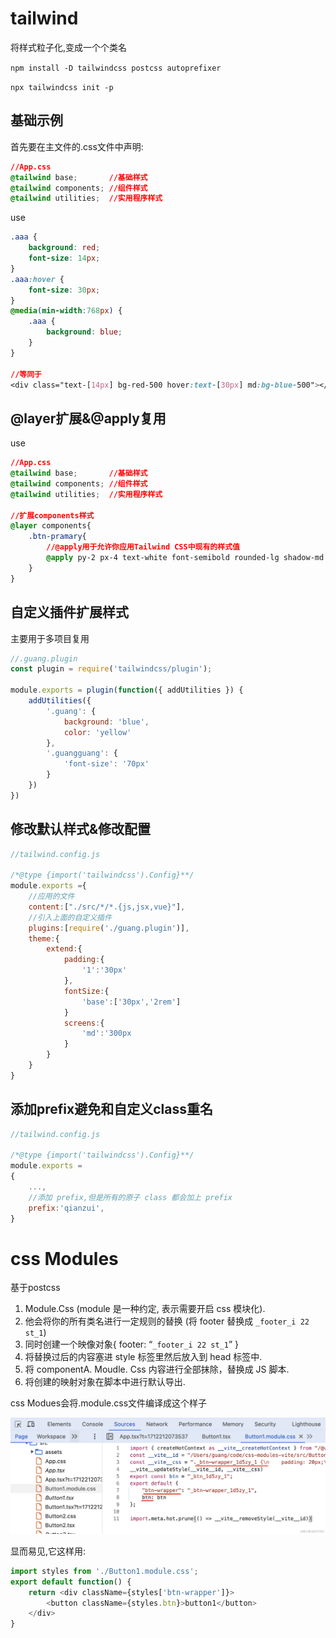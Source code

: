 # tailwind

将样式粒子化,变成一个个类名

`npm install -D tailwindcss postcss autoprefixer`

`npx tailwindcss init -p`

## 基础示例

首先要在主文件的.css文件中声明:

```css
//App.css
@tailwind base;       //基础样式
@tailwind components; //组件样式
@tailwind utilities;  //实用程序样式
```

use

```css
.aaa {
    background: red;
    font-size: 14px;
}
.aaa:hover {
    font-size: 30px;
}
@media(min-width:768px) {
    .aaa {
        background: blue;
    }
}

//等同于
<div class="text-[14px] bg-red-500 hover:text-[30px] md:bg-blue-500"></div>
```

## @layer**扩展**&@apply复用

use

```css
//App.css
@tailwind base;       //基础样式
@tailwind components; //组件样式
@tailwind utilities;  //实用程序样式

//扩展components样式
@layer components{
    .btn-pramary{
        //@apply用于允许你应用Tailwind CSS中现有的样式值
        @apply py-2 px-4 text-white font-semibold rounded-lg shadow-md hover:bg-blue-700 focus:outline-none;
    }
}
```

## 自定义插件扩展样式

主要用于多项目复用

```javascript
//.guang.plugin
const plugin = require('tailwindcss/plugin');

module.exports = plugin(function({ addUtilities }) {
    addUtilities({
        '.guang': {
            background: 'blue',
            color: 'yellow'
        },
        '.guangguang': {
            'font-size': '70px'
        }
    })
})
```

## **修改默认样式&修改配置**

```javascript
//tailwind.config.js

/*@type {import('tailwindcss').Config}**/
module.exports ={
    //应用的文件
    content:["./src/*/*.{js,jsx,vue}"],
    //引入上面的自定义插件
    plugins:[require('./guang.plugin')],
    theme:{
        extend:{
            padding:{
                '1':'30px'   
            },
            fontSize:{
                'base':['30px','2rem']
            }
            screens:{
                'md':'300px    
            }        
        }
    }
}
```

## 添加prefix避免和自定义class重名

```javascript
//tailwind.config.js

/*@type {import('tailwindcss').Config}**/
module.exports =
{
    ...,
    //添加 prefix,但是所有的原子 class 都会加上 prefix
    prefix:'qianzui',
}
```

# css Modules

基于postcss


1. Module.Css (module 是一种约定, 表示需要开启 css 模块化).
2. 他会将你的所有类名进行一定规则的替换 (将 footer 替换成 `_footer_i 22 st_1`)
3. 同时创建一个映像对象{ footer: “`_footer_i 22 st_1`” }
4. 将替换过后的内容塞进 style 标签里然后放入到 head 标签中.
5. 将 componentA. Moudle. Css 内容进行全部抹除，替换成 JS 脚本.
6. 将创建的映射对象在脚本中进行默认导出.


css Modues会将.module.css文件编译成这个样子

![](images/WEBRESOURCE2e01d5001b00b663c689e9ca71f89b9cimage.png)

显而易见,它这样用:

```javascript
import styles from './Button1.module.css';
export default function() {
    return <div className={styles['btn-wrapper']}>
        <button className={styles.btn}>button1</button>
    </div>
}
```